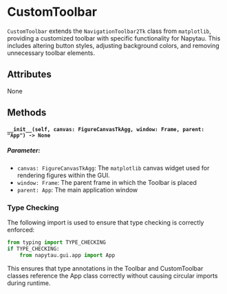 #  CustomToolbar

`CustomToolbar` extends the `NavigationToolbar2Tk` class from `matplotlib`, providing a customized toolbar with specific functionality for Napytau. This includes altering button styles, adjusting background colors, and removing unnecessary toolbar elements.

## Attributes
None

## Methods

#### `__init__(self, canvas: FigureCanvasTkAgg, window: Frame, parent: "App") -> None`

##### Parameter:
- `canvas: FigureCanvasTkAgg`:   The `matplotlib` canvas widget used for rendering figures within the GUI.
- `window: Frame`: The parent frame in which the Toolbar is placed
- `parent: App`: The main application window

### Type Checking
The following import is used to ensure that type checking is correctly enforced:

```python
from typing import TYPE_CHECKING
if TYPE_CHECKING:
    from napytau.gui.app import App
```


This ensures that type annotations in the Toolbar and CustomToolbar classes reference the App class correctly without causing circular imports during runtime.

